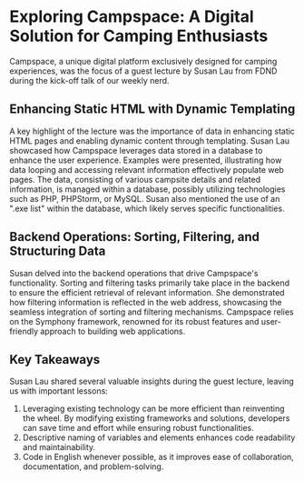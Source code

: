 # Exploring Campspace: A Digital Solution for Camping Enthusiasts

Campspace, a unique digital platform exclusively designed for camping experiences, was the focus of a guest lecture by Susan Lau from FDND during the kick-off talk of our weekly nerd.

## Enhancing Static HTML with Dynamic Templating

A key highlight of the lecture was the importance of data in enhancing static HTML pages and enabling dynamic content through templating. Susan Lau showcased how Campspace leverages data stored in a database to enhance the user experience. Examples were presented, illustrating how data looping and accessing relevant information effectively populate web pages. The data, consisting of various campsite details and related information, is managed within a database, possibly utilizing technologies such as PHP, PHPStorm, or MySQL. Susan also mentioned the use of an ".exe list" within the database, which likely serves specific functionalities.

## Backend Operations: Sorting, Filtering, and Structuring Data

Susan delved into the backend operations that drive Campspace's functionality. Sorting and filtering tasks primarily take place in the backend to ensure the efficient retrieval of relevant information. She demonstrated how filtering information is reflected in the web address, showcasing the seamless integration of sorting and filtering mechanisms. Campspace relies on the Symphony framework, renowned for its robust features and user-friendly approach to building web applications.

## Key Takeaways

Susan Lau shared several valuable insights during the guest lecture, leaving us with important lessons:

1. Leveraging existing technology can be more efficient than reinventing the wheel. By modifying existing frameworks and solutions, developers can save time and effort while ensuring robust functionalities.
2. Descriptive naming of variables and elements enhances code readability and maintainability.
3. Code in English whenever possible, as it improves ease of collaboration, documentation, and problem-solving.





